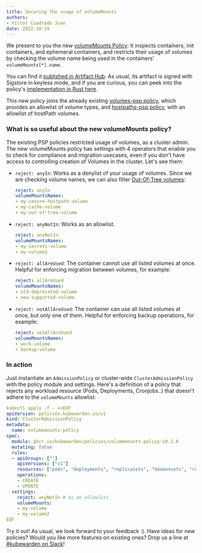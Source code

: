 ```yaml
---
title: Securing the usage of volumeMounts
authors:
- Víctor Cuadrado Juan
date: 2022-10-19
---
```


We present to you the new
[volumeMounts Policy](https://artifacthub.io/packages/kubewarden/volumemounts-policy/volumemounts):
It inspects containers, init containers, and ephemeral containers, and restricts
their usage of volumes by checking the volume name being used in
the containers' `volumeMounts[*].name`.

You can find it [published in Artifact Hub](https://artifacthub.io/packages/kubewarden/volumemounts-policy/volumemounts).
As usual, its artifact is signed with Sigstore in keyless mode, and if you are
curious, you can peek into the policy's
[implementation in Rust here](https://github.com/kubewarden/volumemounts-policy).

This new policy joins the already existing
[volumes-psp policy](https://artifacthub.io/packages/kubewarden/volumes-psp/volumes-psp),
which provides an allowlist of volume types, and
[hostpaths-psp policy](https://artifacthub.io/packages/kubewarden/hostpaths-psp/hostpaths-psp),
with an allowlist of hostPath volumes.


### What is so useful about the new volumeMounts policy?

The existing PSP policies restricted usage of volumes, as a cluster admin. The
new volumeMounts policy has settings with 4 operators that enable you to check
for compliance and migration usecases, even if you don't have access to
controlling creation of Volumes in the cluster. Let's see them: 

- `reject: anyIn`: Works as a denylist of your usage of volumes.
  Since we are checking volume names, we can also filter
  [Out-Of-Tree volumes](https://kubernetes.io/docs/concepts/storage/volumes/#out-of-tree-volume-plugins):
    ```yaml
    reject: anyIn
    volumeMountsNames:
    - my-secure-hostpath-volume
    - my-cache-volume
    - my-out-of-tree-volume
    ```
- `reject: anyNotIn`: Works as an allowlist.
    ```yaml
    reject: anyNotIn
    volumeMountsNames:
    - my-secrets-volume
    - my-volume2
    ```
- `reject: allAreUsed`: The container cannot use all listed volumes at once.
  Helpful for enforcing migration between volumes, for example:
    ```yaml
    reject: allAreUsed
    volumeMountsNames:
    - old-deprecated-volume
    - new-supported-volume
    ```

- `reject: notAllAreUsed`: The container can use all listed volumes at once, but only one of them.
  Helpful for enforcing backup operations, for example:
    ```yaml
    reject: notAllAreUsed
    volumeMountsNames:
    - work-volume
    - backup-volume
    ```


### In action

Just instantiate an `AdmissionPolicy` or cluster-wide `ClusterAdmissionPolicy`
with the policy module and settings. Here's a definition of a policy that
rejects any workload resource (Pods, Deployments, Cronjobs..) that doesn't
adhere to the `volumeMounts` allowlist:

```yaml
kubectl apply -f - <<EOF
apiVersion: policies.kubewarden.io/v1
kind: ClusterAdmissionPolicy
metadata:
  name: volumemounts-policy
spec:
  module: ghcr.io/kubewarden/policies/volumemounts-policy:v0.1.0
  mutating: false
  rules:
  - apiGroups: [""]
    apiVersions: ["v1"]
    resources: ["pods", "deployments", "replicasets", "daemonsets", "replicationcontrollers", "jobs", "cronjobs"]
    operations:
    - CREATE
    - UPDATE
  settings:
    reject: anyNotIn # as an allowlist
    volumeMounts:
    - my-volume
    - my-volume2
EOF
```


Try it out!
As usual, we look forward to your feedback :). Have ideas for new policies?
Would you like more features on existing ones?
Drop us a line at [#kubewarden on Slack](https://kubernetes.slack.com/archives/C01T3GTC3L7)!
